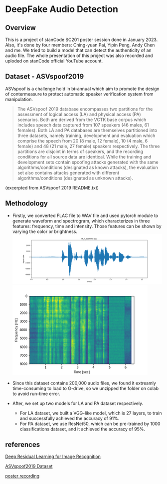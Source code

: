 # DeepFake Audio Detection 
## Overview
This is a project of stanCode SC201 poster session done in January 2023. Also, it's done by four members: Ching-yuan Pai, Yipin Peng, Andy Chen and me. We tried to build a model that can detect the authenticity of an audio file. The whole presentation of this project was also recorded and uploded on stanCode official YouTube account.

## Dataset - ASVspoof2019
ASVspoof is a challenge hold in bi-annual which aim to promote the design of contermeasure to protect automatic speaker verification system from manipulation. 
> The ASVspoof 2019 database encompasses two partitions for the assessment of logical access (LA) and physical access (PA) scenarios. Both are derived from the VCTK base corpus which includes speech data captured from 107 speakers (46 males, 61 females). Both LA and PA databases are themselves partitioned into three datasets, namely training, development and evaluation which comprise the speech from 20 (8 male, 12 female), 10 (4 male, 6 female) and 48 (21 male, 27 female) speakers respectively. The three partitions are disjoint in terms of speakers, and the recording conditions for all source data are identical. While the training and development sets contain spoofing attacks generated with the same algorithms/conditions (designated as known attacks), the evaluation set also contains attacks generated with different algorithms/conditions (designated as unknown attacks). 

(excerpted from ASVspoof 2019 README.txt) 

## Methodology
* Firstly, we converted FLAC file to WAV file and used pytorch module to generate waveform and spectrogram, which characterizes in three features: frequency, time and intensity. Those features can be shown by varying the color or brightness.
![image](https://github.com/Evian-Chen/DeepFake-Audio-Detect/blob/main/PA_T_0005450.png)
![image](https://github.com/Evian-Chen/DeepFake-Audio-Detect/blob/main/PA_T_0006390.png)

* Since this dataset contains 200,000 audio files, we found it extreamly time-consuming to load to G-drive, so we unzipped the folder on colab to avoid run-time error.
* After, we set up two models for LA and PA dataset respectively.
  * For LA dataset, we built a VGG-like model, which is 27 layers, to train and successfully achieved the accuracy of 91%.
  * For PA dataset, we use ResNet50, which can be pre-trained by 1000 classifications dataset, and it achieved the accuracy of 95%.

## references
<a href="https://arxiv.org/abs/1512.03385">Deep Residual Learning for Image Recognition</a>

<a href="https://www.asvspoof.org/database">ASVspoof2019 Dataset</a>

<a href="https://youtu.be/EPhzvGlP_jY?si=Kdd6X0hgM7Wltv59"> poster recording </a>
